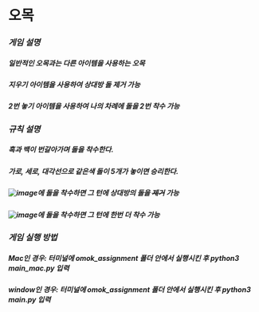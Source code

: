 # **오목**
### *게임 설명*   
##### 일반적인 오목과는 다른 아이템을 사용하는 오목
##### 지우기 아이템을 사용하여 상대방 돌 제거 가능
##### 2번 놓기 아이템을 사용하여 나의 차례에 돌을 2번 착수 가능

### *규칙 설명*
##### 흑과 백이 번갈아가며 돌을 착수한다.
##### 가로, 세로, 대각선으로 같은색 돌이 5개가 놓이면 승리한다.
##### ![image](https://github.com/kkksssbbb/omok/assets/152246196/f727327e-c8f3-4765-bc84-59553a9729dd)에 돌을 착수하면 그 턴에 상대방의 돌을 ~~제거~~ 가능
##### ![image](https://github.com/kkksssbbb/omok/assets/152246196/fe9169bc-afcb-43a0-8b07-9004146a1dec)에 돌을 착수하면 그 턴에 한번 더 착수 가능

### *게임 실행 방법*
##### Mac인 경우: 터미널에 omok_assignment 폴더 안에서 실행시킨 후 python3 main_mac.py 입력
##### window인 경우: 터미널에 omok_assignment 폴더 안에서 실행시킨 후 python3 main.py 입력

